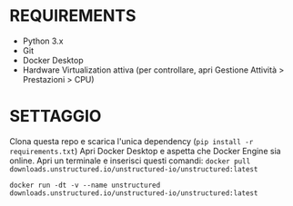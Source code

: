# REQUIREMENTS
- Python 3.x
- Git
- Docker Desktop
- Hardware Virtualization attiva (per controllare, apri Gestione Attività > Prestazioni > CPU)

# SETTAGGIO
Clona questa repo e scarica l'unica dependency (`pip install -r requirements.txt`)
Apri Docker Desktop e aspetta che Docker Engine sia online.
Apri un terminale e inserisci questi comandi:
`docker pull downloads.unstructured.io/unstructured-io/unstructured:latest`

`docker run -dt -v --name unstructured downloads.unstructured.io/unstructured-io/unstructured:latest`